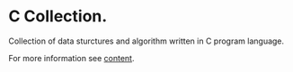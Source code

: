 # C Collection.

Collection of data sturctures and algorithm written in C program language.

For more information see [content](doc/index.md).

